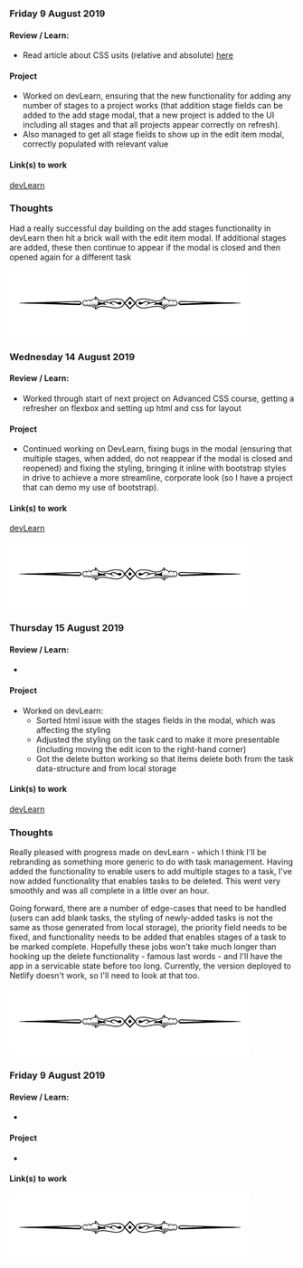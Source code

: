 ### Friday 9 August 2019 

#### Review / Learn:
* Read article about CSS usits (relative and absolute) [here](https://dev.to/fullstack_to/units-in-css-em-rem-pt-px-vw-vh-vmin-vmax-ex-ch-53l0)

#### Project
* Worked on devLearn, ensuring that the new functionality for adding any number of stages to a project works (that addition stage fields
can be added to the add stage modal, that a new project is added to the UI including all stages and that all projects appear
correctly on refresh).
* Also managed to get all stage fields to show up in the edit item modal, correctly populated with relevant value

#### Link(s) to work
[devLearn](https://boring-bohr-ee6bf1.netlify.com/#)

### Thoughts
Had a really successful day building on the add stages functionality in devLearn then hit a brick wall with the edit item modal. If
additional stages are added, these then continue to appear if the modal is closed and then opened again for a different task

![Fancy line](https://github.com/paul-duvall/website_images/blob/master/line1.png?raw=true)


### Wednesday 14 August 2019 

#### Review / Learn:
* Worked through start of next project on Advanced CSS course, getting a refresher on flexbox and setting up html and css for layout

#### Project
* Continued working on DevLearn, fixing bugs in the modal (ensuring that multiple stages, when added, do not reappear if the modal is closed and reopened) and fixing the styling, bringing it inline with bootstrap styles in drive to achieve a more streamline, corporate look (so I have a project that can demo my use of bootstrap).

#### Link(s) to work
[devLearn](https://boring-bohr-ee6bf1.netlify.com/#)

![Fancy line](https://github.com/paul-duvall/website_images/blob/master/line1.png?raw=true)


### Thursday 15 August 2019 

#### Review / Learn:
* 

#### Project
* Worked on devLearn:
  * Sorted html issue with the stages fields in the modal, which was affecting the styling
  * Adjusted the styling on the task card to make it more presentable (including moving the edit icon to the right-hand corner)
  * Got the delete button working so that items delete both from the task data-structure and from local storage

#### Link(s) to work
[devLearn](https://boring-bohr-ee6bf1.netlify.com/#)

### Thoughts
Really pleased with progress made on devLearn - which I think I'll be rebranding as something more generic to do with task management. Having added the functionality to enable users to add multiple stages to a task, I've now added functionality that enables tasks to be deleted. This went very smoothly and was all complete in a little over an hour.

Going forward, there are a number of edge-cases that need to be handled (users can add blank tasks, the styling of newly-added tasks is not the same as those generated from local storage), the priority field needs to be fixed, and functionality needs to be added that enables stages of a task to be marked complete. Hopefully these jobs won't take much longer than hooking up the delete functionality - famous last words - and I'll have the app in a servicable state before too long. Currently, the version deployed to Netlify doesn't work, so I'll need to look at that too.

![Fancy line](https://github.com/paul-duvall/website_images/blob/master/line1.png?raw=true)



### Friday 9 August 2019 

#### Review / Learn:
* 

#### Project
* 

#### Link(s) to work


![Fancy line](https://github.com/paul-duvall/website_images/blob/master/line1.png?raw=true)

